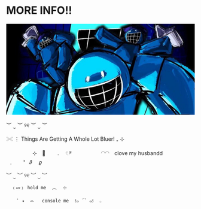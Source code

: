 # MORE INFO!! 
![image alt](https://github.com/loudshqrk/fascinatedberry/blob/e52ead0cd0553125dc3c862c3efd250266a1a83b/20250606_003253.jpg) 

︶ ⏝ ︶ ୨୧ ︶ ⏝ ︶ 

𓏵 ⋮ Things Are Getting A Whole Lot Bluer! ₊ ⊹
 
　　　　　⊹　🫧   　　.　 𓏲𝄢
  　　　　　 ◠◠　clove my husbandd 　
⠀⠀⠀⠀　　⠀𓈒⠀⠀⠀⁺⠀𝜗　  𝜚⠀



︶ ⏝ ︶ ୨୧ ︶ ⏝ ︶

      ﹙💤﹚ hold me ⠀︵⠀⠀⊹⠀

        ﾟ ✦  ꕀ   console me ⠀꒰๑ ´` ๑꒱⠀ 𓂂  ⠀

